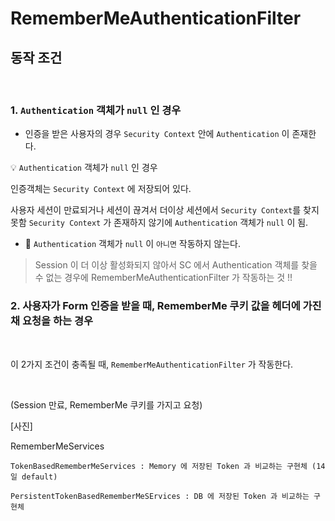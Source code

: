 # RememberMeAuthenticationFilter

## 동작 조건

<br>

### 1. ``Authentication`` 객체가 ``null`` 인 경우

- 인증을 받은 사용자의 경우 ``Security Context`` 안에 ``Authentication`` 이 존재한다.

💡 ``Authentication`` 객체가 ``null`` 인 경우 

인증객체는 ``Security Context`` 에 저장되어 있다.

사용자 세션이 만료되거나 세션이 끊겨서 더이상 세션에서 ``Security Context``를 찾지 못함
``Security Context`` 가 존재하지 않기에 ``Authentication`` 객체가 ``null`` 이 됨.

- 🔑 ``Authentication`` 객체가 ``null`` 이 ``아니면`` 작동하지 않는다.

>Session 이 더 이상 활성화되지 않아서 SC 에서 Authentication 객체를 찾을 수 없는 경우에 RememberMeAuthenticationFilter 가 작동하는 것 !!

### 2. 사용자가 Form 인증을 받을 때, RememberMe 쿠키 값을 헤더에 가진 채 요청을 하는 경우

<br>

이 2가지 조건이 충족될 때, ``RememberMeAuthenticationFilter`` 가 작동한다.

<br>

(Session 만료, RememberMe 쿠키를 가지고 요청)

[사진]

RememberMeServices

    TokenBasedRememberMeServices : Memory 에 저장된 Token 과 비교하는 구현체 (14일 default)

    PersistentTokenBasedRememberMeSErvices : DB 에 저장된 Token 과 비교하는 구현체



